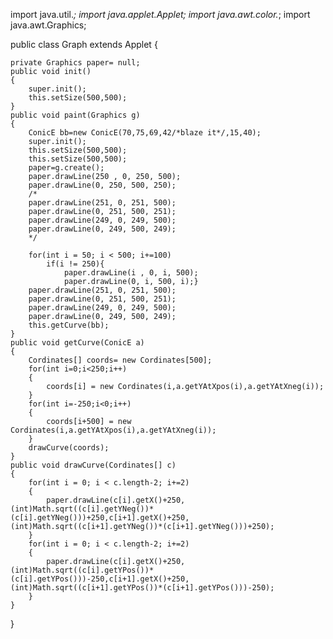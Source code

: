 import java.util.*;
import java.applet.Applet;
import java.awt.color.*;
import java.awt.Graphics;

public class Graph extends Applet {

	private Graphics paper= null;
	public void init()
	{
		super.init();
		this.setSize(500,500);
	}
	public void paint(Graphics g)
	{
		ConicE bb=new ConicE(70,75,69,42/*blaze it*/,15,40);
		super.init();
		this.setSize(500,500);
		this.setSize(500,500);
		paper=g.create();
		paper.drawLine(250 , 0, 250, 500);
		paper.drawLine(0, 250, 500, 250);
		/*
		paper.drawLine(251, 0, 251, 500);
		paper.drawLine(0, 251, 500, 251);
		paper.drawLine(249, 0, 249, 500);
		paper.drawLine(0, 249, 500, 249);
		*/
		
		for(int i = 50; i < 500; i+=100)
			if(i != 250){
				paper.drawLine(i , 0, i, 500);
				paper.drawLine(0, i, 500, i);}
		paper.drawLine(251, 0, 251, 500);
		paper.drawLine(0, 251, 500, 251);
		paper.drawLine(249, 0, 249, 500);
		paper.drawLine(0, 249, 500, 249);
		this.getCurve(bb);
	}
	public void getCurve(ConicE a)
	{
		Cordinates[] coords= new Cordinates[500];
		for(int i=0;i<250;i++)
		{
			coords[i] = new Cordinates(i,a.getYAtXpos(i),a.getYAtXneg(i));
		}
		for(int i=-250;i<0;i++)
		{
			coords[i+500] = new Cordinates(i,a.getYAtXpos(i),a.getYAtXneg(i));
		}
		drawCurve(coords);
	}
	public void drawCurve(Cordinates[] c)
	{
		for(int i = 0; i < c.length-2; i+=2)
		{
			paper.drawLine(c[i].getX()+250,(int)Math.sqrt((c[i].getYNeg())*(c[i].getYNeg()))+250,c[i+1].getX()+250,(int)Math.sqrt((c[i+1].getYNeg())*(c[i+1].getYNeg()))+250);
		}
		for(int i = 0; i < c.length-2; i+=2)
		{
			paper.drawLine(c[i].getX()+250,(int)Math.sqrt((c[i].getYPos())*(c[i].getYPos()))-250,c[i+1].getX()+250,(int)Math.sqrt((c[i+1].getYPos())*(c[i+1].getYPos()))-250);
		}
	}
}






